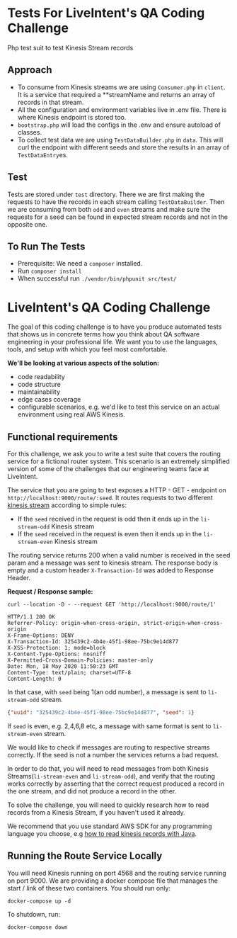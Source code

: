 # Tests For LiveIntent's QA Coding Challenge
Php  test suit to test Kinesis Stream records

## Approach
- To consume from Kinesis streams we are using `Consumer.php` in `client`. It is a service that required a **streamName
 and returns an array of records in that stream.
 -  All the configuration and environment variables live in .env file. There is where Kinesis endpoint is stored too.
 -  `bootstrap.php` will load the configs in the .env and ensure autoload of classes.
 - To collect test data we are using `TestDataBuilder.php` in `data`. This will curl the endpoint with different seeds and store the results in an array of `TestDataEntry`es.
 
 ## Test
 
 Tests are stored under `test` directory. There we are first making the requests to have the records in each stream calling `TestDataBuilder`. Then we are consuming from both `odd` and `even` streams and make sure the requests for a seed can be found in expected stream records and not in the opposite one.
 
 ## To Run The Tests
 - Prerequisite: We need a `composer` installed.
 - Run `composer install`
 - When successful run `./vendor/bin/phpunit src/test/`
 
 

# LiveIntent's QA Coding Challenge

The goal of this coding challenge is to have you produce automated tests that shows us in concrete 
terms how you think about QA software engineering in your professional life. We want you to use the 
languages, tools, and setup with which you feel most comfortable.

**We'll be looking at various aspects of the solution:**
* code readability
* code structure
* maintainability
* edge cases coverage
* configurable scenarios, e.g. we'd like to test this service on an actual environment using real AWS Kinesis.

## Functional requirements

For this challenge, we ask you to write a test suite that covers the routing service for a fictional 
router system. This scenario is an extremely simplified version of some of the challenges that our 
engineering teams face at LiveIntent.

The service that you are going to test exposes a HTTP - GET - endpoint on `http://localhost:9000/route/:seed`.
It routes requests to two different [kinesis stream][kinesis] according to simple rules:
* If the `seed` received in the request is odd then it ends up in the `li-stream-odd` Kinesis stream
* If the `seed` received in the request is even then it ends up in the `li-stream-even` Kinesis stream

The routing service returns 200 when a valid number is received in the seed param and a message was sent
to kinesis stream. The response body is empty and a custom header `X-Transaction-Id` was added to Response Header.

**Request / Response sample:**

```shell script
curl --location -D - --request GET 'http://localhost:9000/route/1'

HTTP/1.1 200 OK
Referrer-Policy: origin-when-cross-origin, strict-origin-when-cross-origin
X-Frame-Options: DENY
X-Transaction-Id: 325439c2-4b4e-45f1-98ee-75bc9e14d877
X-XSS-Protection: 1; mode=block
X-Content-Type-Options: nosniff
X-Permitted-Cross-Domain-Policies: master-only
Date: Mon, 18 May 2020 11:50:23 GMT
Content-Type: text/plain; charset=UTF-8
Content-Length: 0
```

In that case, with `seed` being 1(an odd number), a message is sent to `li-stream-odd` stream.

```json
{"uuid": "325439c2-4b4e-45f1-98ee-75bc9e14d877", "seed": 1}
```

If `seed` is even, e.g. 2,4,6,8 etc, a message with same format is sent to `li-stream-even` stream.

We would like to check if messages are routing to respective streams correctly. If the seed is not a number
the services returns a bad request.

In order to do that, you will need to read messages from both Kinesis Streams(`li-stream-even` and `li-stream-odd`), and verify that the routing works correctly by asserting that the correct request produced a record in the one stream, and did not produce a record in the other.

To solve the challenge, you will need to quickly research how to read records from a Kinesis Stream, if you haven't used it already.

We recommend that you use standard AWS SDK for any programming language you choose, e.g [how to read kinesis records with Java](https://docs.aws.amazon.com/streams/latest/dev/developing-consumers-with-sdk.html).

## Running the Route Service Locally

You will need Kinesis running on port 4568 and the routing service running on port 9000. We are providing a
docker compose file that manages the start / link of these two containers. You should run only:

```shell script
docker-compose up -d
```

To shutdown, run:

```shell script
docker-compose down
```

[kinesis]: https://aws.amazon.com/kinesis/data-streams/

